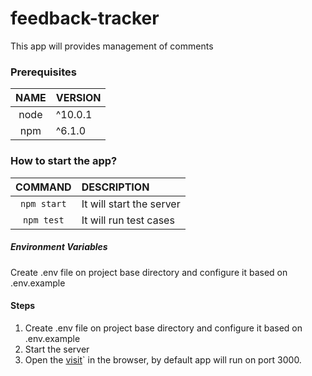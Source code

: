 # feedback-tracker

This app will provides management of comments

### Prerequisites

| NAME | VERSION |
| :--: | :------ |
| node | ^10.0.1 |
| npm  | ^6.1.0  |

### How to start the app?

|   COMMAND   | DESCRIPTION              |
| :---------: | :----------------------- |
| `npm start` | It will start the server |
| `npm test`  | It will run test cases   |

##### Environment Variables

Create .env file on project base directory and configure it based on .env.example

#### Steps

1. Create .env file on project base directory and configure it based on .env.example
2. Start the server
3. Open the [visit](http://127.0.0.1:3000/)` in the browser, by default app will run on port 3000.
